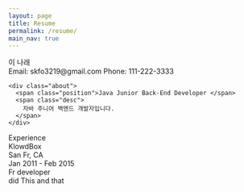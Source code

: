 ```yaml
---
layout: page
title: Resume
permalink: /resume/
main_nav: true
---
```


<link href='https://fonts.googleapis.com/css?family=Lato:400,300,700' rel='stylesheet' type='text/css'>
<link rel="stylesheet" href="{{ site.baseurl }}/css/style.css"> <!-- CSS 파일 링크 -->

<div class="container">
  <div class="header">
    <div class="full-name">
      <span class="first-name">이</span> 
      <span class="last-name">나래</span>
    </div>
    <div class="contact-info">
      <span class="email">Email: </span>
      <span class="email-val">skfo3219@gmail.com</span>
      <span class="separator"></span>
      <span class="phone">Phone: </span>
      <span class="phone-val">111-222-3333</span>
    </div>
    
    <div class="about">
      <span class="position">Java Junior Back-End Developer </span>
      <span class="desc">
        자바 주니어 백엔드 개발자입니다.
      </span>
    </div>
  </div>
   <div class="details">
    <div class="section">
      <div class="section__title">Experience</div>
      <div class="section__list">
        <div class="section__list-item">
          <div class="left">
            <div class="name">KlowdBox</div>
            <div class="addr">San Fr, CA</div>
            <div class="duration">Jan 2011 - Feb 2015</div>
          </div>
          <div class="right">
            <div class="name">Fr developer</div>
            <div class="desc">did This and that</div>
          </div>
        </div>
        <!-- 추가적인 내용 -->
      </div>
    </div>
    <!-- 나머지 이력서 내용 -->
  </div>
</div>
